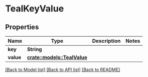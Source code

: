 # TealKeyValue

## Properties

Name | Type | Description | Notes
------------ | ------------- | ------------- | -------------
**key** | **String** |  | 
**value** | [**crate::models::TealValue**](TealValue.md) |  | 

[[Back to Model list]](../README.md#documentation-for-models) [[Back to API list]](../README.md#documentation-for-api-endpoints) [[Back to README]](../README.md)


